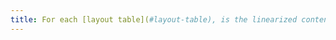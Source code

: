 ```yaml
---
title: For each [layout table](#layout-table), is the linearized content still comprehensible?
---
```

